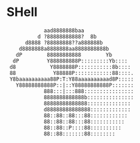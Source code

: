 # SHell


                aad8888888baa
              d ?88888888888?  8b
          d8888 ?88888888??a888888b
        d8888888a8888888aa8888888888b
       dP        88888888888        Yb
      dP         Y888888888P:::::::::Yb::::
     d8           Y8888888P:::::::::::8b::::
     88            Y88888P::::::::::::88::::.
     Y8baaaaaaaaaa88P:T:Y88aaaaaaaaaad8P:::::
       Y88888888888P::|::Y88888888888P:::::::
                888:::|:::888::::::::::::::::
                8888888888888b:::::::::::::::
                88888888888888::::::::::::::
                d88888888888888:::::::::::::
                88::88::88:::88::::::::::::
                88::88::88:::88:::::::::::
                88::88::P::::88::::::::::
                88::88:::::::88::::::::
